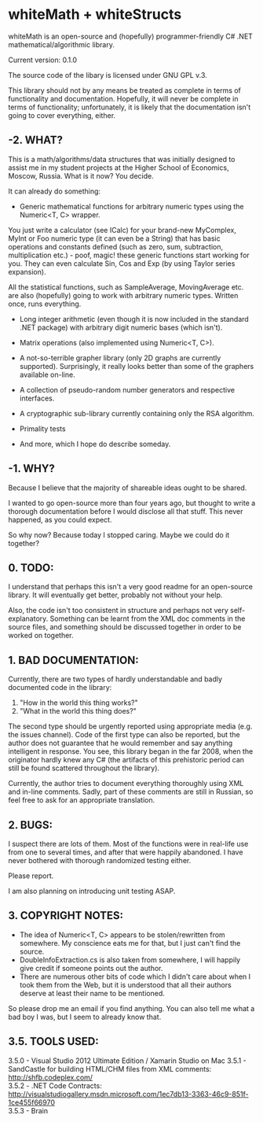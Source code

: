 # whiteMath + whiteStructs

whiteMath is an open-source and (hopefully) programmer-friendly C# .NET mathematical/algorithmic library.

Current version: 0.1.0

The source code of the libary is licensed under GNU GPL v.3.

This library should not by any means be treated as complete in terms of functionality and documentation. Hopefully, it will never be complete in terms of functionality; unfortunately, it is likely that the documentation isn't going to cover everything, either.

## -2\. WHAT?

This is a math/algorithms/data structures that was initially designed to assist me in my student projects at the Higher School of Economics, Moscow, Russia. What is it now? You decide.

It can already do something:

- Generic mathematical functions for arbitrary numeric types using the Numeric<T, C> wrapper. 

You just write a calculator (see ICalc<T>) for your brand-new MyComplex, MyInt or Foo numeric type (it can even be a String) that has basic operations and constants defined (such as zero, sum, subtraction, multiplication etc.) - poof, magic! these generic functions start working for you. They can even calculate Sin, Cos and Exp (by using Taylor series expansion).

All the statistical functions, such as SampleAverage, MovingAverage etc. are also (hopefully) going to work with arbitrary numeric types. Written once, runs everything.

- Long integer arithmetic (even though it is now included in the standard .NET package) with arbitrary digit numeric bases (which isn't).

- Matrix operations (also implemented using Numeric<T, C>).

- A not-so-terrible grapher library (only 2D graphs are currently supported). Surprisingly, it really looks better than some of the graphers available on-line. 

- A collection of pseudo-random number generators and respective interfaces.

- A cryptographic sub-library currently containing only the RSA algorithm.

- Primality tests

- And more, which I hope do describe someday.

## -1\. WHY?

Because I believe that the majority of shareable ideas ought to be shared.

I wanted to go open-source more than four years ago, but thought to write a thorough documentation before I would disclose all that stuff. This never happened, as you could expect.

So why now? Because today I stopped caring. Maybe we could do it together?

## 0\. TODO:

I understand that perhaps this isn't a very good readme for an open-source library. It will eventually get better, probably not without your help.

Also, the code isn't too consistent in structure and perhaps not very self-explanatory. Something can be learnt from the XML doc comments in the source files, and something should be discussed together in order to be worked on together.

## 1\. BAD DOCUMENTATION:

Currently, there are two types of hardly understandable and badly documented code in the library:

1. "How in the world this thing works?"
2. "What in the world this thing does?"

The second type should be urgently reported using appropriate media (e.g. the issues channel). Code of the first type can also be reported, but the author does not guarantee that he would remember and say anything intelligent in response. You see, this library began in the far 2008, when the originator hardly knew any C# (the artifacts of this prehistoric period can still be found scattered throughout the library).

Currently, the author tries to document everything thoroughly using XML and in-line comments. Sadly, part of these comments are still in Russian, so feel free to ask for an appropriate translation.

## 2\. BUGS: 

I suspect there are lots of them. Most of the functions were in real-life use from one to several times, and after that were happily abandoned. I have never bothered with thorough randomized testing either.

Please report.

I am also planning on introducing unit testing ASAP.

## 3\. COPYRIGHT NOTES:

- The idea of Numeric<T, C> appears to be stolen/rewritten from somewhere. My conscience eats me for that, but I just can't find the source.
- DoubleInfoExtraction.cs is also taken from somewhere, I will happily give credit if someone points out the author.
- There are numerous other bits of code which I didn't care about when I took them from the Web, but it is understood that all their authors deserve at least their name to be mentioned. 

So please drop me an email if you find anything.
You can also tell me what a bad boy I was, but I seem to already know that.

## 3.5\. TOOLS USED:

3.5.0 - Visual Studio 2012 Ultimate Edition / Xamarin Studio on Mac
3.5.1 - SandCastle for building HTML/CHM files from XML comments: http://shfb.codeplex.com/  
3.5.2 - .NET Code Contracts: http://visualstudiogallery.msdn.microsoft.com/1ec7db13-3363-46c9-851f-1ce455f66970  
3.5.3 - Brain